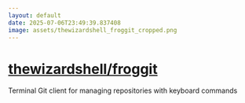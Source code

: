 ```yaml
---
layout: default
date: 2025-07-06T23:49:39.837408
image: assets/thewizardshell_froggit_cropped.png
---
```


# [thewizardshell/froggit](https://github.com/thewizardshell/froggit)

Terminal Git client for managing repositories with keyboard commands
